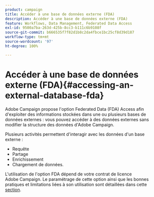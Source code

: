 ```yaml
---
product: campaign
title: Accéder à une base de données externe (FDA)
description: Accéder à une base de données externe (FDA)
feature: Workflows, Data Management, Federated Data Access
exl-id: 9500a7ba-263d-425b-8cc3-b111c6b9108f
source-git-commit: b666535f7f82d1b8c2da4fbce1bc25cf8d39d187
workflow-type: tm+mt
source-wordcount: '97'
ht-degree: 100%

---
```


# Accéder à une base de données externe (FDA){#accessing-an-external-database-fda}



Adobe Campaign propose l&#39;option Federated Data (FDA) Access afin d&#39;exploiter des informations stockées dans une ou plusieurs bases de données externes : vous pouvez accéder à des données externes sans modifier la structure des données d&#39;Adobe Campaign.

Plusieurs activités permettent d&#39;interagir avec les données d&#39;un base externe :

* Requête
* Partage
* Enrichissement
* Chargement de données.

L&#39;utilisation de l&#39;option FDA dépend de votre contrat de licence Adobe Campaign. Le paramétrage de cette option ainsi que les bonnes pratiques et limitations liées à son utilisation sont détaillées dans cette [section](../../installation/using/about-fda.md).
